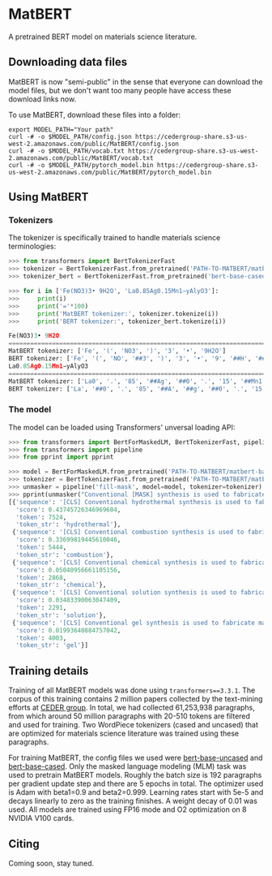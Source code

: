 # MatBERT
A pretrained BERT model on materials science literature.

## Downloading data files

MatBERT is now "semi-public" in the sense that everyone can download 
the model files, but we don't want too many people have access these
download links now.

To use MatBERT, download these files into a folder:

```
export MODEL_PATH="Your path"
curl -# -o $MODEL_PATH/config.json https://cedergroup-share.s3-us-west-2.amazonaws.com/public/MatBERT/config.json
curl -# -o $MODEL_PATH/vocab.txt https://cedergroup-share.s3-us-west-2.amazonaws.com/public/MatBERT/vocab.txt
curl -# -o $MODEL_PATH/pytorch_model.bin https://cedergroup-share.s3-us-west-2.amazonaws.com/public/MatBERT/pytorch_model.bin
```

## Using MatBERT

### Tokenizers

The tokenizer is specifically trained to handle materials science terminologies:

```python
>>> from transformers import BertTokenizerFast
>>> tokenizer = BertTokenizerFast.from_pretrained('PATH-TO-MATBERT/matbert-base-cased', do_lower_case=False)
>>> tokenizer_bert = BertTokenizerFast.from_pretrained('bert-base-cased', do_lower_case=False)

>>> for i in ['Fe(NO3)3• 9H2O', 'La0.85Ag0.15Mn1−yAlyO3']:
>>>     print(i)
>>>     print('='*100)
>>>     print('MatBERT tokenizer:', tokenizer.tokenize(i))
>>>     print('BERT tokenizer:', tokenizer_bert.tokenize(i))

Fe(NO3)3• 9H2O
====================================================================================================
MatBERT tokenizer: ['Fe', '(', 'NO3', ')', '3', '•', '9H2O']
BERT tokenizer: ['Fe', '(', 'NO', '##3', ')', '3', '•', '9', '##H', '##2', '##O']
La0.85Ag0.15Mn1−yAlyO3
====================================================================================================
MatBERT tokenizer: ['La0', '.', '85', '##Ag', '##0', '.', '15', '##Mn1', '##−y', '##Al', '##y', '##O3']
BERT tokenizer: ['La', '##0', '.', '85', '##A', '##g', '##0', '.', '15', '##M', '##n', '##1', '##−', '##y', '##A', '##ly', '##O', '##3']
```

### The model

The model can be loaded using Transformers' unversal loading API:

```python
>>> from transformers import BertForMaskedLM, BertTokenizerFast, pipeline
>>> from transformers import pipeline
>>> from pprint import pprint

>>> model = BertForMaskedLM.from_pretrained('PATH-TO-MATBERT/matbert-base-cased')
>>> tokenizer = BertTokenizerFast.from_pretrained('PATH-TO-MATBERT/matbert-base-cased', do_lower_case=False)
>>> unmasker = pipeline('fill-mask', model=model, tokenizer=tokenizer)
>>> pprint(unmasker("Conventional [MASK] synthesis is used to fabricate material LiMn2O4."))
[{'sequence': '[CLS] Conventional hydrothermal synthesis is used to fabricate material LiMn2O4. [SEP]',
  'score': 0.43745726346969604,
  'token': 7524,
  'token_str': 'hydrothermal'},
 {'sequence': '[CLS] Conventional combustion synthesis is used to fabricate material LiMn2O4. [SEP]',
  'score': 0.33699819445610046,
  'token': 5444,
  'token_str': 'combustion'},
 {'sequence': '[CLS] Conventional chemical synthesis is used to fabricate material LiMn2O4. [SEP]',
  'score': 0.05040956661105156,
  'token': 2868,
  'token_str': 'chemical'},
 {'sequence': '[CLS] Conventional solution synthesis is used to fabricate material LiMn2O4. [SEP]',
  'score': 0.03483390063047409,
  'token': 2291,
  'token_str': 'solution'},
 {'sequence': '[CLS] Conventional gel synthesis is used to fabricate material LiMn2O4. [SEP]',
  'score': 0.01993640884757042,
  'token': 4003,
  'token_str': 'gel'}]
```

## Training details

Training of all MatBERT models was done using `transformers==3.3.1`.
The corpus of this training contains 2 million papers collected by the
text-mining efforts at [CEDER group](https://ceder.berkeley.edu/). In
total, we had collected 61,253,938 paragraphs, from which around 50 million
paragraphs with 20-510 tokens are filtered and used for training. Two WordPiece
tokenizers (cased and uncased) that are optimized for materials science 
literature was trained using these paragraphs.

For training MatBERT, the config files we used were [bert-base-uncased](matbert/training/configs/bert-base-uncased-wd.json)
and [bert-base-cased](matbert/training/configs/bert-base-cased-wd.json).
Only the masked language modeling (MLM) task was used to pretrain MatBERT models.
Roughly the batch size is 192 paragraphs per gradient update step and there are
5 epochs in total. The optimizer used is Adam with beta1=0.9 and beta2=0.999. 
Learning rates start with 5e-5 and decays linearly to zero as the training finishes. 
A weight decay of 0.01 was used. All models are trained using FP16 mode and O2 
optimization on 8 NVIDIA V100 cards.

## Citing

Coming soon, stay tuned.
